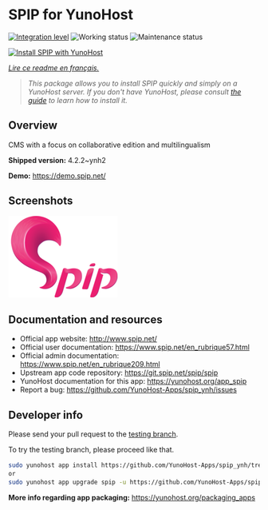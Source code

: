 <!--
N.B.: This README was automatically generated by https://github.com/YunoHost/apps/tree/master/tools/README-generator
It shall NOT be edited by hand.
-->

# SPIP for YunoHost

[![Integration level](https://dash.yunohost.org/integration/spip.svg)](https://dash.yunohost.org/appci/app/spip) ![Working status](https://ci-apps.yunohost.org/ci/badges/spip.status.svg) ![Maintenance status](https://ci-apps.yunohost.org/ci/badges/spip.maintain.svg)

[![Install SPIP with YunoHost](https://install-app.yunohost.org/install-with-yunohost.svg)](https://install-app.yunohost.org/?app=spip)

*[Lire ce readme en français.](./README_fr.md)*

> *This package allows you to install SPIP quickly and simply on a YunoHost server.
If you don't have YunoHost, please consult [the guide](https://yunohost.org/#/install) to learn how to install it.*

## Overview

CMS with a focus on collaborative edition and multilingualism

**Shipped version:** 4.2.2~ynh2

**Demo:** https://demo.spip.net/

## Screenshots

![Screenshot of SPIP](./doc/screenshots/220px-Logo_SPIP.png)

## Documentation and resources

* Official app website: <http://www.spip.net/>
* Official user documentation: <https://www.spip.net/en_rubrique57.html>
* Official admin documentation: <https://www.spip.net/en_rubrique209.html>
* Upstream app code repository: <https://git.spip.net/spip/spip>
* YunoHost documentation for this app: <https://yunohost.org/app_spip>
* Report a bug: <https://github.com/YunoHost-Apps/spip_ynh/issues>

## Developer info

Please send your pull request to the [testing branch](https://github.com/YunoHost-Apps/spip_ynh/tree/testing).

To try the testing branch, please proceed like that.

``` bash
sudo yunohost app install https://github.com/YunoHost-Apps/spip_ynh/tree/testing --debug
or
sudo yunohost app upgrade spip -u https://github.com/YunoHost-Apps/spip_ynh/tree/testing --debug
```

**More info regarding app packaging:** <https://yunohost.org/packaging_apps>
